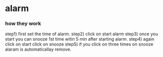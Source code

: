 # alarm

### how they work

 step1) first set the time of alarm.
 step2) click on start alarm 
 step3) once you start you can snooze 1st time witin 5 min after starting alarm.
 step4) again click on start  click on snooze 
 step5) if you click on three times on snooze alaram is automaticallay remove.
 
